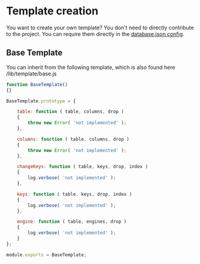 # Template creation

You want to create your own template? You don't need to directly contribute
to the project. You can require them directly in the 
[database.json config](http://umigrate.readthedocs.org/en/latest/features/#external-drivers-templates).

## Base Template

You can inherit from the following template, which is also found here
/lib/template/base.js

```javascript
function BaseTemplate()
{}

BaseTemplate.prototype = {

    table: function ( table, columns, drop )
    {
        throw new Error( 'not implemented' );
    },

    columns: function ( table, columns, drop )
    {
        throw new Error( 'not implemented' );
    },

    changeKeys: function ( table, keys, drop, index )
    {
        log.verbose( 'not implemented' );
    },

    keys: function ( table, keys, drop, index )
    {
        log.verbose( 'not implemented' );
    },

    engine: function ( table, engines, drop )
    {
        log.verbose( 'not implemented' );
    }
};

module.exports = BaseTemplate;
```